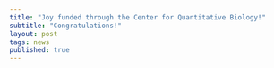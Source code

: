 ```yaml
---
title: "Joy funded through the Center for Quantitative Biology!"
subtitle: "Congratulations!"
layout: post
tags: news
published: true
---
```


